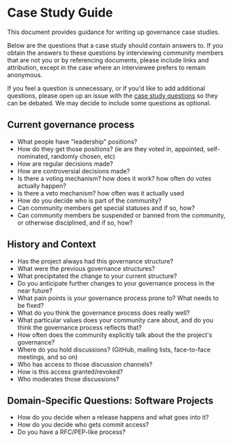 # Case Study Guide

This document provides guidance for writing up governance case studies.

Below are the questions that a case study should contain answers to.  If you obtain the answers to these questions by interviewing community members that are not you or by referencing documents, please include links and attribution, except in the case where an interviewee prefers to remain anonymous.

If you feel a question is unnecessary, or if you'd like to add additional questions, please open up an issue with the [case study questions]() so they can be debated.  We may decide to include some questions as optional.

## Current governance process

- What people have "leadership" positions?
- How do they get those positions?  (ie are they voted in, appointed, self-nominated, randomly chosen, etc)
- How are regular decisions made?
- How are controversial decisions made?
- Is there a voting mechanism? how does it work? how often do votes actually happen?
- Is there a veto mechanism? how often was it actually used
- How do you decide who is part of the community?  
- Can community members get special statuses and if so, how?
- Can community members be suspended or banned from the community, or otherwise disciplined, and if so, how?

## History and Context

- Has the project always had this governance structure?  
- What were the previous governance structures?
- What precipitated the change to your current structure?
- Do you anticipate further changes to your governance process in the near future?
- What pain points is your governance process prone to?  What needs to be fixed?
- What do you think the governance process does really well?
- What particular values does your community care about, and do you think the governance process reflects that?
- How often does the community explicitly talk about the the project's governance?
- Where do you hold discussions? (GitHub, mailing lists, face-to-face meetings, and so on)
- Who has access to those discussion channels?
- How is this access granted/revoked?
- Who moderates those discussions?

## Domain-Specific Questions: Software Projects

- How do you decide when a release happens and what goes into it?
- How do you decide who gets commit access?
- Do you have a RFC/PEP-like process?
